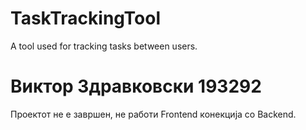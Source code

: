 # TaskTrackingTool
A tool used for tracking tasks between users.

# Виктор Здравковски 193292
Проектот не е завршен, не работи Frontend конекција со Backend.
